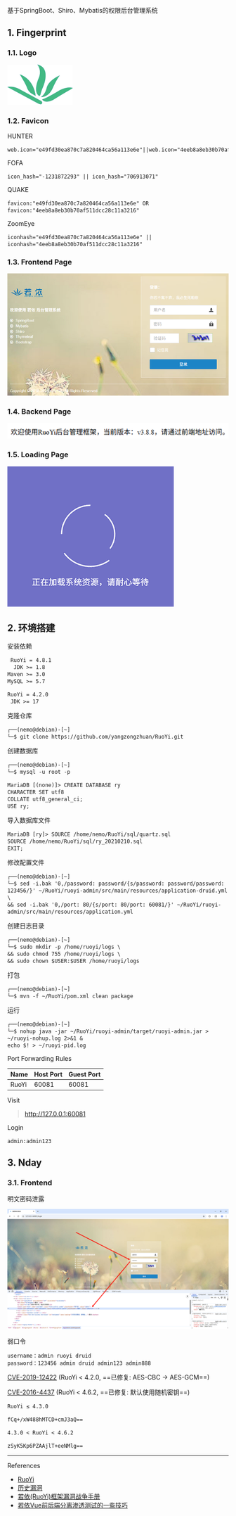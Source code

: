 基于SpringBoot、Shiro、Mybatis的权限后台管理系统

## 1. Fingerprint

### 1.1. Logo

![logo](./../../../../images/RuoYi/logo.png)

### 1.2. Favicon

HUNTER

```
web.icon="e49fd30ea870c7a820464ca56a113e6e"||web.icon="4eeb8a8eb30b70af511dcc28c11a3216"
```

FOFA

```
icon_hash="-1231872293" || icon_hash="706913071"
```

QUAKE

```
favicon:"e49fd30ea870c7a820464ca56a113e6e" OR favicon:"4eeb8a8eb30b70af511dcc28c11a3216"
```

ZoomEye

```
iconhash="e49fd30ea870c7a820464ca56a113e6e" || iconhash="4eeb8a8eb30b70af511dcc28c11a3216"
```

### 1.3. Frontend Page

![Frontend Page](./../../../../images/RuoYi/Frontend%20Page.png)

### 1.4. Backend Page

![Backend Page](./../../../../images/RuoYi/Backend%20Page.png)

### 1.5. Loading Page

![Loading Page](./../../../../images/RuoYi/Loading%20Page.gif)

## 2. 环境搭建

安装依赖

```
 RuoYi = 4.8.1
  JDK >= 1.8
Maven >= 3.0
MySQL >= 5.7
```

```
RuoYi = 4.2.0
 JDK >= 17
```

克隆仓库

```
┌──(nemo@debian)-[~]
└─$ git clone https://github.com/yangzongzhuan/RuoYi.git
```

创建数据库

```
┌──(nemo@debian)-[~]
└─$ mysql -u root -p
```

```
MariaDB [(none)]> CREATE DATABASE ry
CHARACTER SET utf8
COLLATE utf8_general_ci;
USE ry;
```

导入数据库文件

```
MariaDB [ry]> SOURCE /home/nemo/RuoYi/sql/quartz.sql
SOURCE /home/nemo/RuoYi/sql/ry_20210210.sql
EXIT;
```

修改配置文件

```
┌──(nemo@debian)-[~]
└─$ sed -i.bak '0,/password: password/{s/password: password/password: 123456/}' ~/RuoYi/ruoyi-admin/src/main/resources/application-druid.yml \
&& sed -i.bak '0,/port: 80/{s/port: 80/port: 60081/}' ~/RuoYi/ruoyi-admin/src/main/resources/application.yml
```

创建日志目录

```
┌──(nemo@debian)-[~]
└─$ sudo mkdir -p /home/ruoyi/logs \
&& sudo chmod 755 /home/ruoyi/logs \
&& sudo chown $USER:$USER /home/ruoyi/logs
```

打包

```
┌──(nemo@debian)-[~]
└─$ mvn -f ~/RuoYi/pom.xml clean package
```

运行

```
┌──(nemo@debian)-[~]
└─$ nohup java -jar ~/RuoYi/ruoyi-admin/target/ruoyi-admin.jar > ~/ruoyi-nohup.log 2>&1 &
echo $! > ~/ruoyi-pid.log
```

Port Forwarding Rules

| Name  | Host Port | Guest Port |
| ----- | --------- | ---------- |
| RuoYi | 60081     | 60081      |

Visit

> http://127.0.0.1:60081

Login

```
admin:admin123
```

## 3. Nday

### 3.1. Frontend

明文密码泄露

![明文密码泄露](./../../../../images/RuoYi/%E6%98%8E%E6%96%87%E5%AF%86%E7%A0%81%E6%B3%84%E9%9C%B2.png)

弱口令

```
username：admin ruoyi druid            
password：123456 admin druid admin123 admin888
```

[CVE-2019-12422](https://hackerone.com/hacktivity/cve_discovery?id=CVE-2019-12422) (RuoYi < 4.2.0, ==已修复: AES-CBC -> AES-GCM==)

[CVE-2016-4437](https://hackerone.com/hacktivity/cve_discovery?id=CVE-2016-4437)   (RuoYi < 4.6.2, ==已修复: 默认使用随机密钥==)

```
RuoYi ≤ 4.3.0
```

```
fCq+/xW488hMTCD+cmJ3aQ==
```

```
4.3.0 < RuoYi < 4.6.2
```

```
zSyK5Kp6PZAAjlT+eeNMlg==
```

---

References

- [RuoYi](https://github.com/yangzongzhuan/RuoYi)
- [历史漏洞](https://doc.ruoyi.vip/ruoyi/document/kslj.html#%E5%8E%86%E5%8F%B2%E6%BC%8F%E6%B4%9E)
- [若依(RuoYi)框架漏洞战争手册](https://mp.weixin.qq.com/s/JXH3rfDzlIgz0euyPYSLlg)
- [若依Vue前后端分离渗透测试的一些技巧](https://mp.weixin.qq.com/s/IZQacNfVOdoGd-ylzfyQlA)

